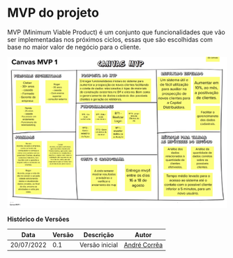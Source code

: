 # MVP do projeto

<p>MVP (Minimum Viable Product) é um conjunto que funcionalidades que vão ser implementadas nos próximos ciclos, essas que são escolhidas com base no maior valor de negócio para o cliente. </p>

![MVP](./imagens/MVP.png)

**Histórico de Versões**

| Data       | Versão | Descrição      | Autor                                         |
| ---------- | ------ | -------------- | --------------------------------------------- |
| 20/07/2022 | 0.1    | Versão inicial | [André Corrêa](https://github.com/dartmol203) |
